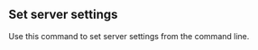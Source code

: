 <!-- usedin: [ _legacy_docker/Toolbelt] - post: -->


## Set server settings

Use this command to set server settings from the command line.

